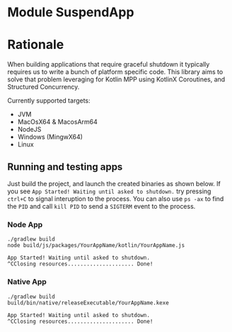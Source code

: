 # Module SuspendApp

# Rationale

When building applications that require graceful shutdown it typically requires us to write a bunch of platform specific code.
This library aims to solve that problem leveraging for Kotlin MPP using KotlinX Coroutines, and Structured Concurrency.

Currently supported targets:
 - JVM
 - MacOsX64 & MacosArm64
 - NodeJS
 - Windows (MingwX64)
 - Linux

## Running and testing apps

Just build the project, and launch the created binaries as shown below.
If you see `App Started! Waiting until asked to shutdown.` try pressing `ctrl+C` to signal interuption to the process.
You can also use `ps -ax` to find the `PID` and call `kill PID` to send a `SIGTERM` event to the process.

### Node App

```text
./gradlew build
node build/js/packages/YourAppName/kotlin/YourAppName.js

App Started! Waiting until asked to shutdown.
^CClosing resources..................... Done!
```

### Native App

```text
./gradlew build
build/bin/native/releaseExecutable/YourAppName.kexe

App Started! Waiting until asked to shutdown.
^CClosing resources..................... Done!
```
